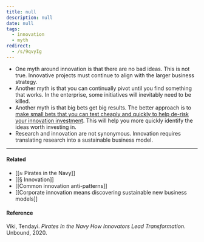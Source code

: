 ```yaml
---
title: null
description: null
date: null
tags:
  - innovation
  - myth
redirect:
  - /s/9qvyIg
---
```


- One myth around innovation is that there are no bad ideas. This is not true. Innovative projects must continue to align with the larger business strategy.
- Another myth is that you can continually pivot until you find something that works. In the enterprise, some initiatives will inevitably need to be killed.
- Another myth is that big bets get big results. The better approach is to [make small bets that you can test cheaply and quickly to help de-risk your innovation investment](https://publish.obsidian.md/mobydiction/notes/De-risk+innovation+by+making+smaller+bets). This will help you more quickly identify the ideas worth investing in.
- Research and innovation are not synonymous. Innovation requires translating research into a sustainable business model.

---

#### Related

- [[≈ Pirates in the Navy]]
- [[§ Innovation]]
- [[Common innovation anti-patterns]]
- [[Corporate innovation means discovering sustainable new business models]]

#### Reference

Viki, Tendayi. _Pirates In the Navy How Innovators Lead Transformation_. Unbound, 2020.
